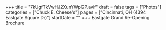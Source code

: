 +++
title = "7kUgfTkVwHJ2XunYWpGP.avif"
draft = false
tags = ["Photos"]
categories = ["Chuck E. Cheese's"]
pages = ["Cincinnati, OH (4394 Eastgate Square Dr)"]
startDate = ""
+++
Eastgate Grand Re-Opening Brochure
